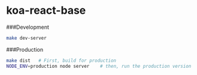 # koa-react-base

###Development

```bash
make dev-server
```

###Production

```bash
make dist   # First, build for production
NODE_ENV=production node server    # then, run the production version
```
